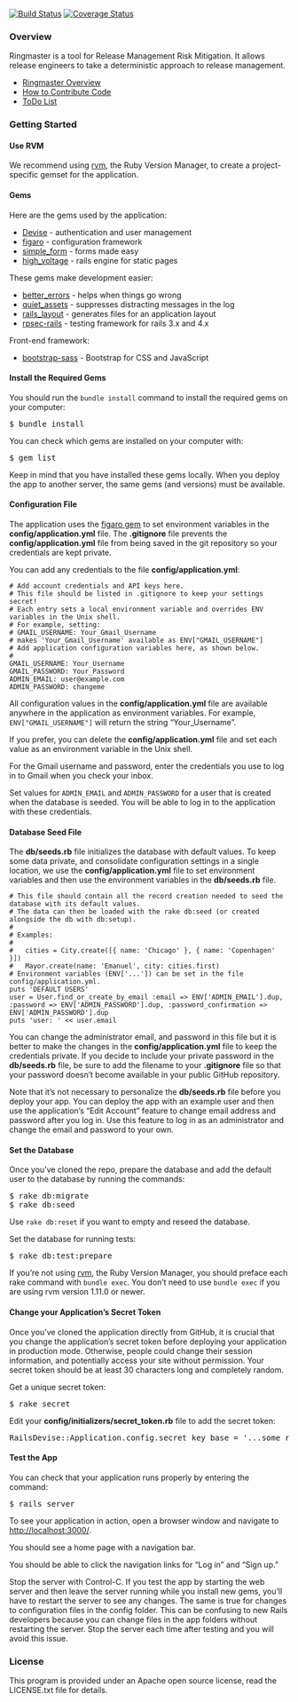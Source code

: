 [![Build Status](https://travis-ci.org/DamageStudios/ringmaster.png?branch=master)](https://travis-ci.org/DamageStudios/ringmaster)
[![Coverage Status](https://coveralls.io/repos/DamageStudios/ringmaster/badge.png?branch=master)](https://coveralls.io/r/DamageStudios/ringmaster)

### Overview
Ringmaster is a tool for Release Management Risk Mitigation. It allows release engineers to take a deterministic approach to release management.
* [Ringmaster Overview](https://github.com/DamageStudios/ringmaster/blob/master/docs/Overview.md)
* [How to Contribute Code](https://github.com/DamageStudios/ringmaster/blob/master/docs/Contributing_Code.md)
* [ToDo List](https://github.com/DamageStudios/ringmaster/blob/master/docs/ToDo.md)

### Getting Started

#### Use RVM
We recommend using [rvm](https://rvm.io), the Ruby Version Manager, to create a project-specific gemset for the application.

#### Gems
Here are the gems used by the application: 
* [Devise](http://github.com/plataformatec/devise) - authentication and user management
* [figaro](https://github.com/laserlemon/figaro) - configuration framework
* [simple_form](http://simple-form.plataformatec.com.br/) - forms made easy
* [high_voltage](https://github.com/thoughtbot/high_voltage) - rails engine for static pages

These gems make development easier:
* [better_errors](https://github.com/charliesome/better_errors) - helps when things go wrong
* [quiet_assets](https://github.com/evrone/quiet_assets) - suppresses distracting messages in the log
* [rails_layout](https://github.com/RailsApps/rails_layout) - generates files for an application layout
* [rpsec-rails](https://github.com/rspec/rspec-rails) - testing framework for rails 3.x and 4.x

Front-end framework:
* [bootstrap-sass](https://github.com/thomas-mcdonald/bootstrap-sass) - Bootstrap for CSS and JavaScript

#### Install the Required Gems
You should run the `bundle install` command to install the required gems on your computer:

<pre>
$ bundle install
</pre>

You can check which gems are installed on your computer with:

<pre>
$ gem list
</pre>

Keep in mind that you have installed these gems locally. When you deploy the app to another server, the same gems (and versions) must be available.

#### Configuration File
The application uses the [figaro gem](https://github.com/laserlemon/figaro)  to set environment variables in the __config/application.yml__ file. The __.gitignore__ file prevents the __config/application.yml__ file from being saved in the git repository so your credentials are kept private. 

You can add any credentials to the file __config/application.yml__:

```
# Add account credentials and API keys here.
# This file should be listed in .gitignore to keep your settings secret!
# Each entry sets a local environment variable and overrides ENV variables in the Unix shell.
# For example, setting:
# GMAIL_USERNAME: Your_Gmail_Username
# makes 'Your_Gmail_Username' available as ENV["GMAIL_USERNAME"]
# Add application configuration variables here, as shown below.
#
GMAIL_USERNAME: Your_Username
GMAIL_PASSWORD: Your_Password
ADMIN_EMAIL: user@example.com
ADMIN_PASSWORD: changeme
```

All configuration values in the __config/application.yml__ file are available anywhere in the application as environment variables. For example, `ENV["GMAIL_USERNAME"]` will return the string “Your_Username”.

If you prefer, you can delete the __config/application.yml__ file and set each value as an environment variable in the Unix shell.

For the Gmail username and password, enter the credentials you use to log in to Gmail when you check your inbox. 

Set values for `ADMIN_EMAIL` and `ADMIN_PASSWORD` for a user that is created when the database is seeded. You will be able to log in to the application with these credentials.

#### Database Seed File
The __db/seeds.rb__ file initializes the database with default values. To keep some data private, and consolidate configuration settings in a single location, we use the __config/application.yml__ file to set environment variables and then use the environment variables in the __db/seeds.rb__ file.

```
# This file should contain all the record creation needed to seed the database with its default values.
# The data can then be loaded with the rake db:seed (or created alongside the db with db:setup).
#
# Examples:
#
#   cities = City.create([{ name: 'Chicago' }, { name: 'Copenhagen' }])
#   Mayor.create(name: 'Emanuel', city: cities.first)
# Environment variables (ENV['...']) can be set in the file config/application.yml.
puts 'DEFAULT USERS'
user = User.find_or_create_by_email :email => ENV['ADMIN_EMAIL'].dup, :password => ENV['ADMIN_PASSWORD'].dup, :password_confirmation => ENV['ADMIN_PASSWORD'].dup
puts 'user: ' << user.email
```

You can change the administrator email, and password in this file but it is better to make the changes in the __config/application.yml__ file to keep the credentials private. If you decide to include your private password in the __db/seeds.rb__ file, be sure to add the filename to your __.gitignore__ file so that your password doesn’t become available in your public GitHub repository.

Note that it’s not necessary to personalize the __db/seeds.rb__ file before you deploy your app. You can deploy the app with an example user and then use the application’s “Edit Account” feature to change email address and password after you log in. Use this feature to log in as an administrator and change the email and password to your own.

#### Set the Database
Once you’ve cloned the repo, prepare the database and add the default user to the database by running the commands:

<pre>
$ rake db:migrate
$ rake db:seed
</pre>

Use `rake db:reset` if you want to empty and reseed the database.

Set the database for running tests:

<pre>
$ rake db:test:prepare
</pre>

If you’re not using [rvm](https://rvm.io), the Ruby Version Manager, you should preface each rake command with `bundle exec`. You don’t need to use `bundle exec` if you are using rvm version 1.11.0 or newer.

#### Change your Application’s Secret Token

Once you’ve cloned the application directly from GitHub, it is crucial that you change the application’s secret token before deploying your application in production mode. Otherwise, people could change their session information, and potentially access your site without permission. Your secret token should be at least 30 characters long and completely random.

Get a unique secret token:

<pre>
$ rake secret
</pre>

Edit your __config/initializers/secret_token.rb__ file to add the secret token:

<pre>
RailsDevise::Application.config.secret_key_base = '...some really long, random string...'
</pre>

#### Test the App
You can check that your application runs properly by entering the command:

<pre>
$ rails server
</pre>

To see your application in action, open a browser window and navigate to [http://localhost:3000/](http://localhost:3000/).

You should see a home page with a navigation bar.

You should be able to click the navigation links for “Log in” and “Sign up.”

Stop the server with Control-C. If you test the app by starting the web server and then leave the server running while you install new gems, you’ll have to restart the server to see any changes. The same is true for changes to configuration files in the config folder. This can be confusing to new Rails developers because you can change files in the app folders without restarting the server. Stop the server each time after testing and you will avoid this issue.

### License
This program is provided under an Apache open source license, read the LICENSE.txt file for details.
